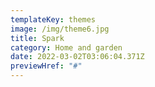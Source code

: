 ```yaml
---
templateKey: themes
image: /img/theme6.jpg
title: Spark
category: Home and garden
date: 2022-03-02T03:06:04.371Z
previewHref: "#"
---
```

